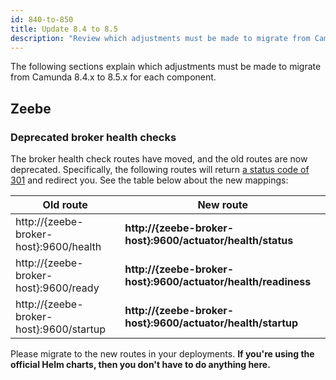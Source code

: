 ```yaml
---
id: 840-to-850
title: Update 8.4 to 8.5
description: "Review which adjustments must be made to migrate from Camunda 8.4.x to Camunda 8.5.0."
---
```


The following sections explain which adjustments must be made to migrate from Camunda 8.4.x to 8.5.x for each component.

## Zeebe

### Deprecated broker health checks

The broker health check routes have moved, and the old routes are now deprecated. Specifically, the following routes will return [a status code of 301](https://developer.mozilla.org/en-US/docs/Web/HTTP/Status/301) and redirect you. See the table below about the new mappings:

| Old route                               | **New route**                                                 |
| --------------------------------------- | ------------------------------------------------------------- |
| http://{zeebe-broker-host}:9600/health  | **http://{zeebe-broker-host}:9600/actuator/health/status**    |
| http://{zeebe-broker-host}:9600/ready   | **http://{zeebe-broker-host}:9600/actuator/health/readiness** |
| http://{zeebe-broker-host}:9600/startup | **http://{zeebe-broker-host}:9600/actuator/health/startup**   |

Please migrate to the new routes in your deployments. **If you're using the official Helm charts, then you don't have to do anything here.**
